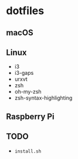 # dotfiles

## macOS

## Linux

* i3
* i3-gaps
* urxvt
* zsh
* oh-my-zsh
* zsh-syntax-highlighting

## Raspberry Pi

## TODO

* `install.sh`
